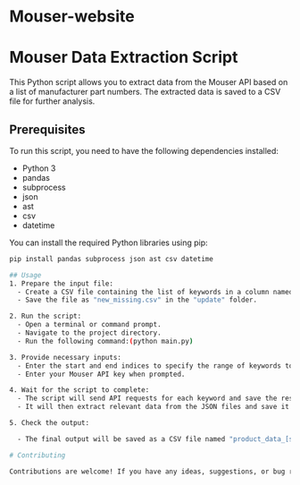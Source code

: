 # Mouser-website
# Mouser Data Extraction Script

This Python script allows you to extract data from the Mouser API based on a list of manufacturer part numbers. The extracted data is saved to a CSV file for further analysis.

## Prerequisites

To run this script, you need to have the following dependencies installed:

- Python 3
- pandas
- subprocess
- json
- ast
- csv
- datetime

You can install the required Python libraries using pip:

```bash
pip install pandas subprocess json ast csv datetime

## Usage
1. Prepare the input file:
  - Create a CSV file containing the list of keywords in a column named "Input Manufacturer PartNumber".
  - Save the file as "new_missing.csv" in the "update" folder.

2. Run the script:
  - Open a terminal or command prompt.
  - Navigate to the project directory.
  - Run the following command:(python main.py)

3. Provide necessary inputs:
  - Enter the start and end indices to specify the range of keywords to process.
  - Enter your Mouser API key when prompted.

4. Wait for the script to complete:
  - The script will send API requests for each keyword and save the results as JSON files.
  - It will then extract relevant data from the JSON files and save it as a CSV file.

5. Check the output:

  - The final output will be saved as a CSV file named "product_data_[start]_[end].csv" in the project directory.

# Contributing

Contributions are welcome! If you have any ideas, suggestions, or bug reports, please open an issue or submit a pull request.





 

